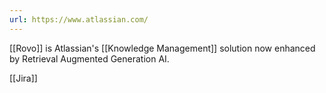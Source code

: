 ```yaml
---
url: https://www.atlassian.com/
---
```

[[Rovo]] is Atlassian's [[Knowledge Management]] solution now enhanced by Retrieval Augmented Generation AI.  

[[Jira]]

